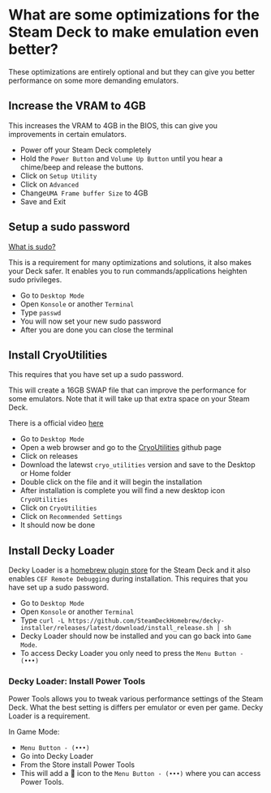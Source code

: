 # What are some optimizations for the Steam Deck to make emulation even better? 
These optimizations are entirely optional and but they can give you better performance on some more demanding emulators.


## Increase the VRAM to 4GB
This increases the VRAM to 4GB in the BIOS, this can give you improvements in certain emulators. 

* Power off your Steam Deck completely
* Hold the `Power Button` and `Volume Up Button` until you hear a chime/beep and release the buttons.
* Click on `Setup Utility`
* Click on `Advanced`
* Change`UMA Frame buffer Size` to 4GB
* Save and Exit

## Setup a sudo password
[What is sudo?](https://github.com/XargonWan/RetroDECK/wiki/FAQs-Frequently-asked-questions#what-is-sudo)

This is a requirement for many optimizations and solutions, it also makes your Deck safer.
It enables you to run commands/applications heighten sudo privileges.

* Go to `Desktop Mode`
* Open `Konsole` or another `Terminal` 
* Type `passwd`
* You will now set your new sudo password 
* After you are done you can close the terminal

## Install CryoUtilities
This requires that you have set up a sudo password.

This will create a 16GB SWAP file that can improve the performance for some emulators. Note that it will take up that extra space on your Steam Deck.

There is a official video [here](https://www.youtube.com/watch?v=C9EjXYZUqUs&t=17s)

* Go to `Desktop Mode`
* Open a web browser and go to the [CryoUtilities](https://github.com/CryoByte33/steam-deck-utilities) github page
* Click on releases
* Download the latewst `cryo_utilities` version and save to the Desktop or Home folder 
* Double click on the file and it will begin the installation 
* After installation is complete you will find a new desktop icon `CryoUtilities`
* Click on `CryoUtilities`
* Click on `Recommended Settings`
* It should now be done

## Install Decky Loader 
Decky Loader is a [homebrew plugin store](https://beta.deckbrew.xyz/) for the Steam Deck and it also enables `CEF Remote Debugging` during installation.
This requires that you have set up a sudo password.

* Go to `Desktop Mode`
* Open `Konsole` or another `Terminal` 
* Type `curl -L https://github.com/SteamDeckHomebrew/decky-installer/releases/latest/download/install_release.sh | sh`
* Decky Loader should now be installed and you can go back into `Game Mode`.
* To access Decky Loader you only need to press the `Menu Button - (•••)`

### Decky Loader: Install Power Tools
Power Tools allows you to tweak various performance settings of the Steam Deck.
What the best setting is differs per emulator or even per game.
Decky Loader is a requirement.

In Game Mode:
* `Menu Button - (•••)`
*  Go into Decky Loader
*  From the Store install Power Tools
*  This will add a 🔌 icon to the `Menu Button - (•••)` where you can access Power Tools.


